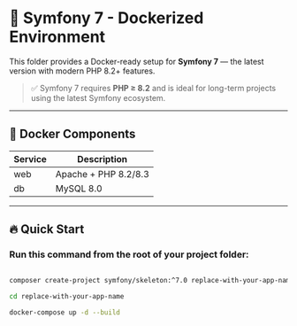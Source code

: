 # 🐳 Symfony 7 - Dockerized Environment

This folder provides a Docker-ready setup for **Symfony 7** — the latest version with modern PHP 8.2+ features.

> ✅ Symfony 7 requires **PHP ≥ 8.2** and is ideal for long-term projects using the latest Symfony ecosystem.

---

## 🧱 Docker Components

| Service | Description             |
|---------|-------------------------|
| web     | Apache + PHP 8.2/8.3    |
| db      | MySQL 8.0               |

---

## 🔥 Quick Start

### Run this command from the root of your project folder:

```bash

composer create-project symfony/skeleton:^7.0 replace-with-your-app-name

cd replace-with-your-app-name

docker-compose up -d --build
